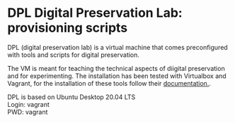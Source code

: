 # DPL Digital Preservation Lab: provisioning scripts

DPL (digital preservation lab) is a virtual machine that comes preconfigured with tools and scripts for digital preservation.  
  
The VM is meant for teaching the technical aspects of diigital preservation and for experimenting. The installation has been tested with Virtualbox and Vagrant, for the installation of these tools follow their [documentation.](https://www.vagrantup.com/docs/installation).  
  
DPL is based on Ubuntu Desktop 20.04 LTS  
Login: vagrant  
PWD: vagrant  

